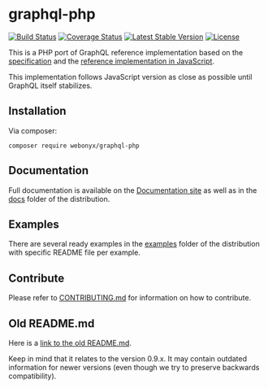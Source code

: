 # graphql-php
[![Build Status](https://travis-ci.org/webonyx/graphql-php.svg?branch=master)](https://travis-ci.org/webonyx/graphql-php)
[![Coverage Status](https://coveralls.io/repos/github/webonyx/graphql-php/badge.svg)](https://coveralls.io/github/webonyx/graphql-php)
[![Latest Stable Version](https://poser.pugx.org/webonyx/graphql-php/version)](https://packagist.org/packages/webonyx/graphql-php)
[![License](https://poser.pugx.org/webonyx/graphql-php/license)](https://packagist.org/packages/webonyx/graphql-php)

This is a PHP port of GraphQL reference implementation based on the [specification](https://github.com/facebook/graphql)
and the [reference implementation in JavaScript](https://github.com/graphql/graphql-js).

This implementation follows JavaScript version as close as possible until GraphQL itself stabilizes.

## Installation
Via composer:
```
composer require webonyx/graphql-php
```

## Documentation
Full documentation is available on the [Documentation site](http://webonyx.github.io/graphql-php/) as well 
as in the [docs](docs/) folder of the distribution.

## Examples
There are several ready examples in the [examples](examples/) folder of the distribution with specific 
README file per example.

## Contribute
Please refer to [CONTRIBUTING.md](CONTRIBUTING.md) for information on how to contribute.

## Old README.md
Here is a [link to the old README.md](https://github.com/webonyx/graphql-php/blob/v0.9.14/README.md). 

Keep in mind that it relates to the version 0.9.x. It may contain outdated information for 
newer versions (even though we try to preserve backwards compatibility).
